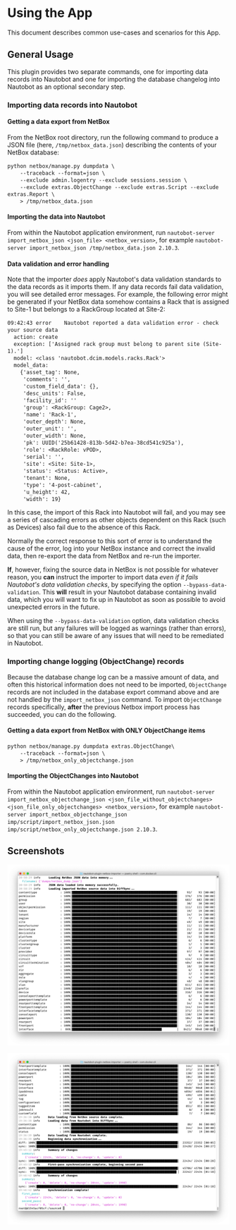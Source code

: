 # Using the App

This document describes common use-cases and scenarios for this App.

## General Usage

This plugin provides two separate commands, one for importing data records into Nautobot and one for importing the database changelog into Nautobot as an optional secondary step.

### Importing data records into Nautobot

#### Getting a data export from NetBox

From the NetBox root directory, run the following command to produce a JSON file (here, `/tmp/netbox_data.json`) describing the contents of your NetBox database:

```shell
python netbox/manage.py dumpdata \
    --traceback --format=json \
    --exclude admin.logentry --exclude sessions.session \
    --exclude extras.ObjectChange --exclude extras.Script --exclude extras.Report \
    > /tmp/netbox_data.json
```

#### Importing the data into Nautobot

From within the Nautobot application environment, run `nautobot-server import_netbox_json <json_file> <netbox_version>`, for example `nautobot-server import_netbox_json /tmp/netbox_data.json 2.10.3`.

#### Data validation and error handling

Note that the importer *does* apply Nautobot's data validation standards to the data records as it imports them. If any data records fail data validation, you will see detailed error messages. For example, the following error might be generated if your NetBox data somehow contains a Rack that is assigned to Site-1 but belongs to a RackGroup located at Site-2:

```
09:42:43 error    Nautobot reported a data validation error - check your source data
  action: create
  exception: ['Assigned rack group must belong to parent site (Site-1).']
  model: <class 'nautobot.dcim.models.racks.Rack'>
  model_data:
    {'asset_tag': None,
     'comments': '',
     'custom_field_data': {},
     'desc_units': False,
     'facility_id': ''
     'group': <RackGroup: Cage2>,
     'name': 'Rack-1',
     'outer_depth': None,
     'outer_unit': '',
     'outer_width': None,
     'pk': UUID('25b61428-813b-5d42-b7ea-38cd541c925a'),
     'role': <RackRole: vPOD>,
     'serial': '',
     'site': <Site: Site-1>,
     'status': <Status: Active>,
     'tenant': None,
     'type': '4-post-cabinet',
     'u_height': 42,
     'width': 19}
```

In this case, the import of this Rack into Nautobot will fail, and you may see a series of cascading errors as other objects dependent on this Rack (such as Devices) also fail due to the absence of this Rack.

Normally the correct response to this sort of error is to understand the cause of the error, log into your NetBox instance and correct the invalid data, then re-export the data from NetBox and re-run the importer.

**If**, however, fixing the source data in NetBox is not possible for whatever reason, you **can** instruct the importer to import data *even if it fails Nautobot's data validation checks*, by specifying the option `--bypass-data-validation`. This **will** result in your Nautobot database containing invalid data, which you will want to fix up in Nautobot as soon as possible to avoid unexpected errors in the future.

When using the `--bypass-data-validation` option, data validation checks are still run, but any failures will be logged as warnings (rather than errors), so that you can still be aware of any issues that will need to be remediated in Nautobot.

### Importing change logging (ObjectChange) records

Because the database change log can be a massive amount of data, and often this historical information does not need to be imported, `ObjectChange` records are not included in the database export command above and are not handled by the `import_netbox_json` command. To import `ObjectChange` records specifically, **after** the previous Netbox import process has succeeded, you can do the following.

#### Getting a data export from NetBox with ONLY ObjectChange items

```shell
python netbox/manage.py dumpdata extras.ObjectChange\
    --traceback --format=json \
    > /tmp/netbox_only_objectchange.json
```

#### Importing the ObjectChanges into Nautobot

From within the Nautobot application environment, run `nautobot-server import_netbox_objectchange_json <json_file_without_objectchanges> <json_file_only_objectchanges> <netbox_version>`, for example `nautobot-server import_netbox_objectchange_json imp/script/import_netbox_json.json imp/script/netbox_only_objectchange.json 2.10.3`.

## Screenshots

![Screenshot of the start of synchronization](../images/screenshot1.png)

![Screenshot of the completed process](../images/screenshot2.png)
